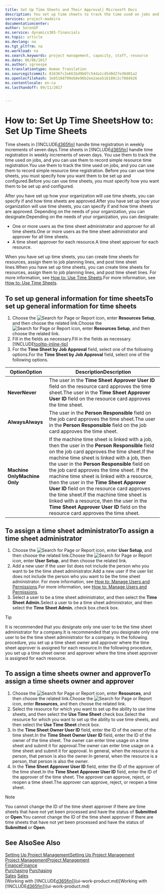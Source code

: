 ```yaml
---
title: Set Up Time Sheets and Their Approval| Microsoft Docs
description: You set up time sheets to track the time used on jobs and using resources, helping you with project management, staffing, and capacity
services: project-madeira
documentationcenter: 
author: SorenGP
ms.service: dynamics365-financials
ms.topic: article
ms.devlang: na
ms.tgt_pltfrm: na
ms.workload: na
ms.search.keywords: project management, capacity, staff, resource
ms.date: 06/06/2017
ms.author: sgroespe
ms.translationtype: Human Translation
ms.sourcegitcommit: 81636fc2e661bd9b07c54da1cd5d0d27e30d01a2
ms.openlocfilehash: 3e85168709eb8e96b2ee2aea516189c2cf88d426
ms.contentlocale: en-ca
ms.lasthandoff: 09/11/2017


---
```

# <a name="how-to-set-up-time-sheets"></a><span data-ttu-id="d50e0-103">How to: Set Up Time Sheets</span><span class="sxs-lookup"><span data-stu-id="d50e0-103">How to: Set Up Time Sheets</span></span>
<span data-ttu-id="d50e0-104">Time sheets in [!INCLUDE[d365fin](includes/d365fin_md.md)] handle time registration in weekly increments of seven days.</span><span class="sxs-lookup"><span data-stu-id="d50e0-104">Time sheets in [!INCLUDE[d365fin](includes/d365fin_md.md)] handle time registration in weekly increments of seven days.</span></span> <span data-ttu-id="d50e0-105">You use them to track the time used on jobs, and you can use them to record simple resource time registration.</span><span class="sxs-lookup"><span data-stu-id="d50e0-105">You use them to track the time used on jobs, and you can use them to record simple resource time registration.</span></span> <span data-ttu-id="d50e0-106">Before you can use time sheets, you must specify how you want them to be set up and configured.</span><span class="sxs-lookup"><span data-stu-id="d50e0-106">Before you can use time sheets, you must specify how you want them to be set up and configured.</span></span>

<span data-ttu-id="d50e0-107">After you have set up how your organization will use time sheets, you can specify if and how time sheets are approved.</span><span class="sxs-lookup"><span data-stu-id="d50e0-107">After you have set up how your organization will use time sheets, you can specify if and how time sheets are approved.</span></span> <span data-ttu-id="d50e0-108">Depending on the needs of your organization, you can designate:</span><span class="sxs-lookup"><span data-stu-id="d50e0-108">Depending on the needs of your organization, you can designate:</span></span>

* <span data-ttu-id="d50e0-109">One or more users as the time sheet administrator and approver for all time sheets.</span><span class="sxs-lookup"><span data-stu-id="d50e0-109">One or more users as the time sheet administrator and approver for all time sheets.</span></span>
* <span data-ttu-id="d50e0-110">A time sheet approver for each resource.</span><span class="sxs-lookup"><span data-stu-id="d50e0-110">A time sheet approver for each resource.</span></span>

<span data-ttu-id="d50e0-111">When you have set up time sheets, you can create time sheets for resources, assign them to job planning lines, and post time sheet lines.</span><span class="sxs-lookup"><span data-stu-id="d50e0-111">When you have set up time sheets, you can create time sheets for resources, assign them to job planning lines, and post time sheet lines.</span></span> <span data-ttu-id="d50e0-112">For more information, see [How to: Use Time Sheets](projects-how-use-time-sheets.md).</span><span class="sxs-lookup"><span data-stu-id="d50e0-112">For more information, see [How to: Use Time Sheets](projects-how-use-time-sheets.md).</span></span>

## <a name="to-set-up-general-information-for-time-sheets"></a><span data-ttu-id="d50e0-113">To set up general information for time sheets</span><span class="sxs-lookup"><span data-stu-id="d50e0-113">To set up general information for time sheets</span></span>
1. <span data-ttu-id="d50e0-114">Choose the ![Search for Page or Report](media/ui-search/search_small.png "Search for Page or Report icon") icon, enter **Resources Setup**, and then choose the related link.</span><span class="sxs-lookup"><span data-stu-id="d50e0-114">Choose the ![Search for Page or Report](media/ui-search/search_small.png "Search for Page or Report icon") icon, enter **Resources Setup**, and then choose the related link.</span></span>  
2. <span data-ttu-id="d50e0-115">Fill in the fields as necessary.</span><span class="sxs-lookup"><span data-stu-id="d50e0-115">Fill in the fields as necessary.</span></span> [!INCLUDE[tooltip-inline-tip](includes/tooltip-inline-tip_md.md)]
3. <span data-ttu-id="d50e0-116">For the **Time Sheet by Job Approval** field, select one of the following options.</span><span class="sxs-lookup"><span data-stu-id="d50e0-116">For the **Time Sheet by Job Approval** field, select one of the following options.</span></span>

| <span data-ttu-id="d50e0-117">Option</span><span class="sxs-lookup"><span data-stu-id="d50e0-117">Option</span></span> | <span data-ttu-id="d50e0-118">Description</span><span class="sxs-lookup"><span data-stu-id="d50e0-118">Description</span></span> |
| --- | --- |
| <span data-ttu-id="d50e0-119">**Never**</span><span class="sxs-lookup"><span data-stu-id="d50e0-119">**Never**</span></span> |<span data-ttu-id="d50e0-120">The user in the **Time Sheet Approver User ID** field on the resource card approves the time sheet.</span><span class="sxs-lookup"><span data-stu-id="d50e0-120">The user in the **Time Sheet Approver User ID** field on the resource card approves the time sheet.</span></span> |
| <span data-ttu-id="d50e0-121">**Always**</span><span class="sxs-lookup"><span data-stu-id="d50e0-121">**Always**</span></span> |<span data-ttu-id="d50e0-122">The user in the **Person Responsible** field on the job card approves the time sheet.</span><span class="sxs-lookup"><span data-stu-id="d50e0-122">The user in the **Person Responsible** field on the job card approves the time sheet.</span></span> |
| <span data-ttu-id="d50e0-123">**Machine Only**</span><span class="sxs-lookup"><span data-stu-id="d50e0-123">**Machine Only**</span></span> |<span data-ttu-id="d50e0-124">If the machine time sheet is linked with a job, then the user in the **Person Responsible** field on the job card approves the time sheet.</span><span class="sxs-lookup"><span data-stu-id="d50e0-124">If the machine time sheet is linked with a job, then the user in the **Person Responsible** field on the job card approves the time sheet.</span></span> <span data-ttu-id="d50e0-125">If the machine time sheet is linked with a resource, then the user in the **Time Sheet Approver User ID** field on the resource card approves the time sheet.</span><span class="sxs-lookup"><span data-stu-id="d50e0-125">If the machine time sheet is linked with a resource, then the user in the **Time Sheet Approver User ID** field on the resource card approves the time sheet.</span></span> |

## <a name="to-assign-a-time-sheet-administrator"></a><span data-ttu-id="d50e0-126">To assign a time sheet administrator</span><span class="sxs-lookup"><span data-stu-id="d50e0-126">To assign a time sheet administrator</span></span>
1. <span data-ttu-id="d50e0-127">Choose the ![Search for Page or Report](media/ui-search/search_small.png "Search for Page or Report icon") icon, enter **User Setup**, and then choose the related link.</span><span class="sxs-lookup"><span data-stu-id="d50e0-127">Choose the ![Search for Page or Report](media/ui-search/search_small.png "Search for Page or Report icon") icon, enter **User Setup**, and then choose the related link.</span></span>  
2. <span data-ttu-id="d50e0-128">Add a new user if the user list does not include the person who you want to be the time sheet administrator.</span><span class="sxs-lookup"><span data-stu-id="d50e0-128">Add a new user if the user list does not include the person who you want to be the time sheet administrator.</span></span> <span data-ttu-id="d50e0-129">For more information, see [How to: Manage Users and Permissions](ui-how-users-permissions.md).</span><span class="sxs-lookup"><span data-stu-id="d50e0-129">For more information, see [How to: Manage Users and Permissions](ui-how-users-permissions.md).</span></span>
3. <span data-ttu-id="d50e0-130">Select a user to be a time sheet administrator, and then select the **Time Sheet Admin.**</span><span class="sxs-lookup"><span data-stu-id="d50e0-130">Select a user to be a time sheet administrator, and then select the **Time Sheet Admin.**</span></span> <span data-ttu-id="d50e0-131">check box.</span><span class="sxs-lookup"><span data-stu-id="d50e0-131">check box.</span></span>  

> [!TIP]  
>   <span data-ttu-id="d50e0-132">It is recommended that you designate only one user to be the time sheet administrator for a company.</span><span class="sxs-lookup"><span data-stu-id="d50e0-132">It is recommended that you designate only one user to be the time sheet administrator for a company.</span></span> <span data-ttu-id="d50e0-133">In the following procedure, you set up a time sheet owner and approver where the time sheet approver is assigned for each resource.</span><span class="sxs-lookup"><span data-stu-id="d50e0-133">In the following procedure, you set up a time sheet owner and approver where the time sheet approver is assigned for each resource.</span></span>  

## <a name="to-assign-a-time-sheets-owner-and-approver"></a><span data-ttu-id="d50e0-134">To assign a time sheets owner and approver</span><span class="sxs-lookup"><span data-stu-id="d50e0-134">To assign a time sheets owner and approver</span></span>
1. <span data-ttu-id="d50e0-135">Choose the ![Search for Page or Report](media/ui-search/search_small.png "Search for Page or Report icon") icon, enter **Resources**, and then choose the related link.</span><span class="sxs-lookup"><span data-stu-id="d50e0-135">Choose the ![Search for Page or Report](media/ui-search/search_small.png "Search for Page or Report icon") icon, enter **Resources**, and then choose the related link.</span></span>
2. <span data-ttu-id="d50e0-136">Select the resource for which you want to set up the ability to use time sheets, and then select the **Use Time Sheet** check box.</span><span class="sxs-lookup"><span data-stu-id="d50e0-136">Select the resource for which you want to set up the ability to use time sheets, and then select the **Use Time Sheet** check box.</span></span>  
3. <span data-ttu-id="d50e0-137">In the **Time Sheet Owner User ID** field, enter the ID of the owner of the time sheet.</span><span class="sxs-lookup"><span data-stu-id="d50e0-137">In the **Time Sheet Owner User ID** field, enter the ID of the owner of the time sheet.</span></span> <span data-ttu-id="d50e0-138">The owner can enter time usage on a time sheet and submit it for approval.</span><span class="sxs-lookup"><span data-stu-id="d50e0-138">The owner can enter time usage on a time sheet and submit it for approval.</span></span> <span data-ttu-id="d50e0-139">In general, when the resource is a person, that person is also the owner.</span><span class="sxs-lookup"><span data-stu-id="d50e0-139">In general, when the resource is a person, that person is also the owner.</span></span>  
4. <span data-ttu-id="d50e0-140">In the **Time Sheet Approver User ID** field, enter the ID of the approver of the time sheet.</span><span class="sxs-lookup"><span data-stu-id="d50e0-140">In the **Time Sheet Approver User ID** field, enter the ID of the approver of the time sheet.</span></span> <span data-ttu-id="d50e0-141">The approver can approve, reject, or reopen a time sheet.</span><span class="sxs-lookup"><span data-stu-id="d50e0-141">The approver can approve, reject, or reopen a time sheet.</span></span>  

> [!NOTE]  
>   <span data-ttu-id="d50e0-142">You cannot change the ID of the time sheet approver if there are time sheets that have not yet been processed and have the status of **Submitted** or **Open**.</span><span class="sxs-lookup"><span data-stu-id="d50e0-142">You cannot change the ID of the time sheet approver if there are time sheets that have not yet been processed and have the status of **Submitted** or **Open**.</span></span>

## <a name="see-also"></a><span data-ttu-id="d50e0-143">See Also</span><span class="sxs-lookup"><span data-stu-id="d50e0-143">See Also</span></span>
[<span data-ttu-id="d50e0-144">Setting Up Project Management</span><span class="sxs-lookup"><span data-stu-id="d50e0-144">Setting Up Project Management</span></span>](projects-setup-projects.md)  
[<span data-ttu-id="d50e0-145">Project Management</span><span class="sxs-lookup"><span data-stu-id="d50e0-145">Project Management</span></span>](projects-manage-projects.md)  
[<span data-ttu-id="d50e0-146">Finance</span><span class="sxs-lookup"><span data-stu-id="d50e0-146">Finance</span></span>](finance.md)  
<span data-ttu-id="d50e0-147">[Purchasing](purchasing-manage-purchasing.md)       </span><span class="sxs-lookup"><span data-stu-id="d50e0-147">[Purchasing](purchasing-manage-purchasing.md)       </span></span>  
<span data-ttu-id="d50e0-148">[Sales](sales-manage-sales.md)    </span><span class="sxs-lookup"><span data-stu-id="d50e0-148">[Sales](sales-manage-sales.md)    </span></span>  
<span data-ttu-id="d50e0-149">[Working with [!INCLUDE[d365fin](includes/d365fin_md.md)]](ui-work-product.md)</span><span class="sxs-lookup"><span data-stu-id="d50e0-149">[Working with [!INCLUDE[d365fin](includes/d365fin_md.md)]](ui-work-product.md)</span></span>  

